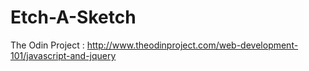 # Etch-A-Sketch
The Odin Project : http://www.theodinproject.com/web-development-101/javascript-and-jquery
